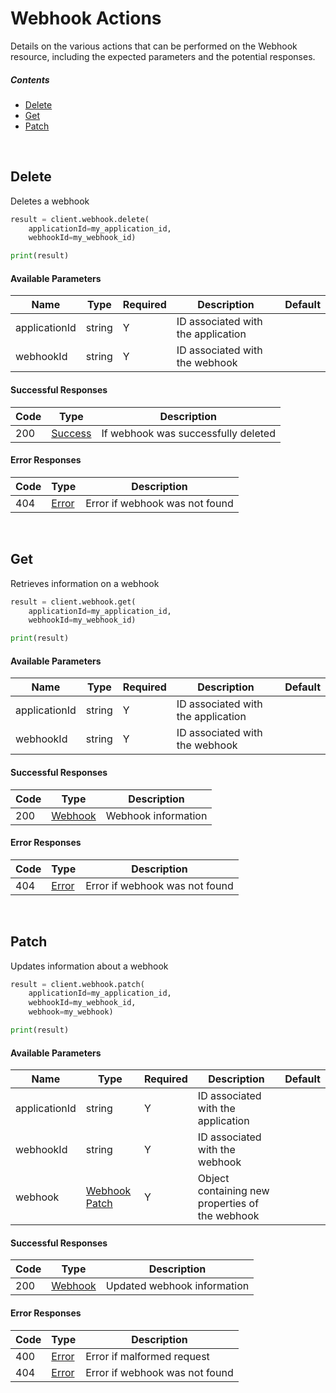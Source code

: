 # Webhook Actions

Details on the various actions that can be performed on the
Webhook resource, including the expected
parameters and the potential responses.

##### Contents

*   [Delete](#delete)
*   [Get](#get)
*   [Patch](#patch)

<br/>

## Delete

Deletes a webhook

```python
result = client.webhook.delete(
    applicationId=my_application_id,
    webhookId=my_webhook_id)

print(result)
```

#### Available Parameters

| Name | Type | Required | Description | Default |
| ---- | ---- | -------- | ----------- | ------- |
| applicationId | string | Y | ID associated with the application |  |
| webhookId | string | Y | ID associated with the webhook |  |

#### Successful Responses

| Code | Type | Description |
| ---- | ---- | ----------- |
| 200 | [Success](_schemas.md#success) | If webhook was successfully deleted |

#### Error Responses

| Code | Type | Description |
| ---- | ---- | ----------- |
| 404 | [Error](_schemas.md#error) | Error if webhook was not found |

<br/>

## Get

Retrieves information on a webhook

```python
result = client.webhook.get(
    applicationId=my_application_id,
    webhookId=my_webhook_id)

print(result)
```

#### Available Parameters

| Name | Type | Required | Description | Default |
| ---- | ---- | -------- | ----------- | ------- |
| applicationId | string | Y | ID associated with the application |  |
| webhookId | string | Y | ID associated with the webhook |  |

#### Successful Responses

| Code | Type | Description |
| ---- | ---- | ----------- |
| 200 | [Webhook](_schemas.md#webhook) | Webhook information |

#### Error Responses

| Code | Type | Description |
| ---- | ---- | ----------- |
| 404 | [Error](_schemas.md#error) | Error if webhook was not found |

<br/>

## Patch

Updates information about a webhook

```python
result = client.webhook.patch(
    applicationId=my_application_id,
    webhookId=my_webhook_id,
    webhook=my_webhook)

print(result)
```

#### Available Parameters

| Name | Type | Required | Description | Default |
| ---- | ---- | -------- | ----------- | ------- |
| applicationId | string | Y | ID associated with the application |  |
| webhookId | string | Y | ID associated with the webhook |  |
| webhook | [Webhook Patch](_schemas.md#webhook-patch) | Y | Object containing new properties of the webhook |  |

#### Successful Responses

| Code | Type | Description |
| ---- | ---- | ----------- |
| 200 | [Webhook](_schemas.md#webhook) | Updated webhook information |

#### Error Responses

| Code | Type | Description |
| ---- | ---- | ----------- |
| 400 | [Error](_schemas.md#error) | Error if malformed request |
| 404 | [Error](_schemas.md#error) | Error if webhook was not found |
